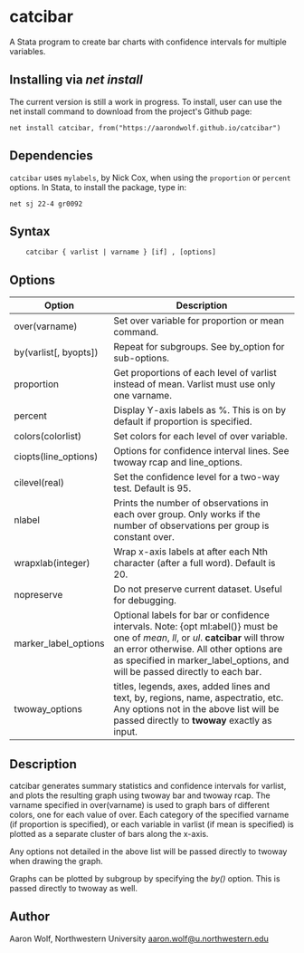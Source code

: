 # catcibar
 A Stata program to create bar charts with confidence intervals for multiple variables.

## Installing via *net install*

The current version is still a work in progress. To install, user can use the net install command to download from the project's Github page:

```
net install catcibar, from("https://aarondwolf.github.io/catcibar")
```

## Dependencies
`catcibar` uses `mylabels`, by Nick Cox, when using the `proportion` or `percent` options. In Stata, to install the package, type in:
```
net sj 22-4 gr0092
```

## Syntax

```
    catcibar { varlist | varname } [if] , [options]
```



Options
-----------------------------------------------------------------------------------------------


| Option                | Description                                                  |
| --------------------- | ------------------------------------------------------------ |
| over(varname)         | Set over variable for proportion or mean command.            |
| by(varlist[, byopts]) | Repeat for subgroups. See by_option for sub-options.         |
| proportion            | Get proportions of each level of varlist instead of mean. Varlist must  use only one varname. |
| percent               | Display Y-axis labels as %. This is on by default if proportion is specified. |
| colors(colorlist)     | Set colors for each level of over variable.                  |
| ciopts(line_options)  | Options for confidence interval lines. See twoway rcap and line_options. |
| cilevel(real)         | Set the confidence level for a two-way test. Default is 95.  |
| nlabel                | Prints the number of observations in each over group. Only works if the  number of observations per group is constant over. |
| wrapxlab(integer)     | Wrap x-axis labels at after each Nth character (after a full word). Default  is 20. |
| nopreserve            | Do not preserve current dataset. Useful for debugging.       |
| marker_label_options  | Optional labels for bar or confidence intervals. Note: {opt ml:abel()} must be one of *mean*, *ll*, or *ul*. **catcibar** will throw an error otherwise. All other options are as specified in marker_label_options, and will be passed directly to each bar.             |
| twoway_options        | titles, legends, axes, added lines and text, by, regions, name, aspectratio, etc. Any options not in the above list will be passed directly to **twoway** exactly as input. |


 

## Description

catcibar generates summary statistics and confidence intervals for varlist, and plots the resulting graph using twoway bar and twoway rcap. The varname specified in over(varname) is used to graph bars of different colors, one for each value of over. Each category of the specified varname (if proportion is specified), or each variable in varlist (if mean is specified) is plotted as a separate cluster of bars along the x-axis.

Any options not detailed in the above list will be passed directly to twoway when drawing the
graph.

Graphs can be plotted by subgroup by specifying the *by()* option. This is passed directly to twoway as well.

## Author

Aaron Wolf, Northwestern University
aaron.wolf@u.northwestern.edu